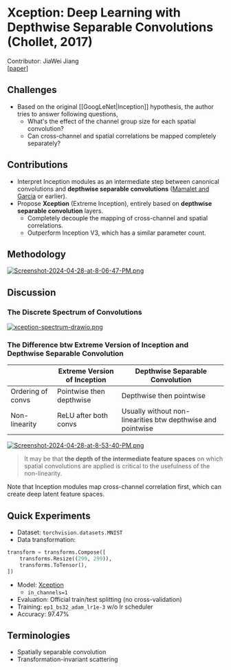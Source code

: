 # Xception: Deep Learning with Depthwise Separable Convolutions (Chollet, 2017)
Contributor: JiaWei Jiang <br>
[[paper](https://openaccess.thecvf.com/content_cvpr_2017/papers/Chollet_Xception_Deep_Learning_CVPR_2017_paper.pdf)]
## Challenges
* Based on the original [[GoogLeNet|Inception]] hypothesis, the author tries to answer following questions,
	* What's the effect of the channel group size for each spatial convolution?
	* Can cross-channel and spatial correlations be mapped completely separately?
## Contributions
* Interpret Inception modules as an intermediate step between canonical convolutions and **depthwise separable convolutions** ([Mamalet and Garcia](https://liris.cnrs.fr/Documents/Liris-5659.pdf) or earlier).
* Propose **Xception** (Extreme Inception), entirely based on **depthwise separable convolution** layers.
	* Completely decouple the mapping of cross-channel and spatial correlations. 
	* Outperform Inception V3, which has a similar parameter count.
## Methodology
[![Screenshot-2024-04-28-at-8-06-47-PM.png](https://i.postimg.cc/W4wx4nwm/Screenshot-2024-04-28-at-8-06-47-PM.png)](https://postimg.cc/rdzfn5bz)
## Discussion
### The Discrete Spectrum of Convolutions
[![xception-spectrum-drawio.png](https://i.postimg.cc/Pxxdg4Lx/xception-spectrum-drawio.png)](https://postimg.cc/1gkx6Drh)
### The Difference btw Extreme Version of Inception and Depthwise Separable Convolution
|                   | Extreme Version of Inception | Depthwise Separable Convolution                             |
| ----------------- | ---------------------------- | ----------------------------------------------------------- |
| Ordering of convs | Pointwise then depthwise     | Depthwise then pointwise                                    |
| Non-linearity     | ReLU after both convs        | Usually without non-linearities btw depthwise and pointwise |

[![Screenshot-2024-04-28-at-8-53-40-PM.png](https://i.postimg.cc/WpyR5ZM2/Screenshot-2024-04-28-at-8-53-40-PM.png)](https://postimg.cc/RqwbFNs8)

> It may be that **the depth of the intermediate feature spaces** on which spatial convolutions are applied is critical to the usefulness of the non-linearity.

Note that Inception modules map cross-channel correlation first, which can create deep latent feature spaces.

## Quick Experiments
* Dataset: `torchvision.datasets.MNIST`
* Data transformation: 
```python
transform = transforms.Compose([
    transforms.Resize((299, 299)),
    transforms.ToTensor(),
])
```
* Model: [Xception](https://github.com/JiangJiaWei1103/DL-Playground/tree/main/cv/Xception/xception.py)
    * `in_channels=1`
* Evaluation: Official train/test splitting (no cross-validation)
* Training: `ep1_bs32_adam_lr1e-3` w/o lr scheduler
* Accuracy: 97.47%

## Terminologies
* Spatially separable convolution
* Transformation-invariant scattering
